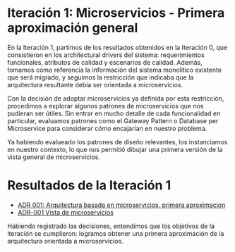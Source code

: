 # Iteración 1: Microservicios - Primera aproximación general

En la Iteración 1, partimos de los resultados obtenidos en la Iteración 0, que consistieron en los architectural drivers del sistema: requerimientos funcionales, atributos de calidad y escenarios de calidad. Además, tomamos como referencia la información del sistema monolítico existente que será migrado, y seguimos la restricción que indicaba que la arquitectura resultante debía ser orientada a microservicios.

Con la decisión de adoptar microservicios ya definida por esta restricción, procedimos a explorar algunos patrones de microservicios que nos pudieran ser útiles. Sin entrar en mucho detalle de cada funcionalidad en particular, evaluamos patrones como el Gateway Pattern o Database per Microservice para considerar cómo encajarían en nuestro problema.

Ya habiendo evalueado los patrones de diseño relevantes, los instanciamos en nuestro contexto, lo que nos permitió dibujar una primera versión de la vista general de microservicios.

# Resultados de la Iteración 1
- [ADR 001: Arquitectura basada en microservicios, primera aproximacion](/Architectural-Decision-Records/ADR-001.md)
- [ADR-001 Vista de microservicios](./Architectural-Decision-Records/imagenes/ADR-001-%20arquitectura-general-primera-aproximacion.md)

Habiendo registrado las decisiones, entendimos que los objetivos de la iteración se cumplieron: logramos obtener una primera aproximación de la arquitectura orientada a microservicios.
